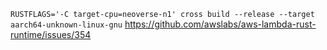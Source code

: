 `RUSTFLAGS='-C target-cpu=neoverse-n1' cross build --release --target aarch64-unknown-linux-gnu`
https://github.com/awslabs/aws-lambda-rust-runtime/issues/354